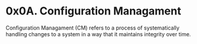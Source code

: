 # 0x0A. Configuration Managament
   Configuration Managament (CM) refers to a process of systematically handling changes to a system in a way that it maintains integrity over time.
